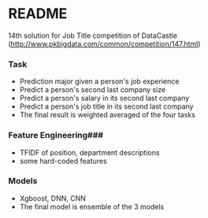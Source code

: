 # README #

14th solution for Job Title competition of DataCastle (http://www.pkbigdata.com/common/competition/147.html)
### Task ###

* Prediction major given a person's job experience 
* Predict a person's second last company size
* Predict a person's salary in its second last company 
* Predict a person's job title in its second last company 
* The final result is weighted averaged of the four tasks

### Feature  Engineering###

* TFIDF of position, department descriptions 
* some hard-coded features 


### Models ###

* Xgboost, DNN, CNN
* The final model is ensemble of the 3 models
